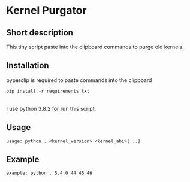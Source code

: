 # Kernel Purgator

## Short description
This tiny script paste into the clipboard commands to purge old kernels.

## Installation
pyperclip is required to paste commands into the clipboard
```
pip install -r requirements.txt
```
  \
I use python 3.8.2 for run this script.

## Usage
```
usage: python . <kernel_version> <kernel_abi>[...]
```

## Example
```
example: python . 5.4.0 44 45 46
```
